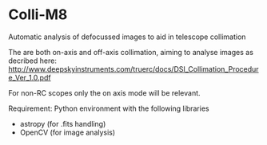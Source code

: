 # Colli-M8
 Automatic analysis of defocussed images to aid in telescope collimation

The are both on-axis and off-axis collimation, aiming to analyse images as decribed here: http://www.deepskyinstruments.com/truerc/docs/DSI_Collimation_Procedure_Ver_1.0.pdf

For non-RC scopes only the on axis mode will be relevant.

Requirement:
Python environment with the following libraries
+ astropy (for .fits handling)
+ OpenCV (for image analysis)
